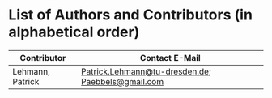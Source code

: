 # List of Authors and Contributors (in alphabetical order)

Contributor       | Contact E-Mail
------------------|------------------------------------------------------------
Lehmann, Patrick  | Patrick.Lehmann@tu-dresden.de; Paebbels@gmail.com
